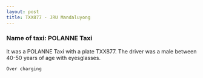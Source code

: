 ```yaml
---
layout: post
title: TXX877 - JRU Mandaluyong
---
```


### Name of taxi: POLANNE Taxi

It was a POLANNE Taxi with a plate TXX877. The driver was a male between 40-50 years of age with eyesglasses.

```Over charging```
